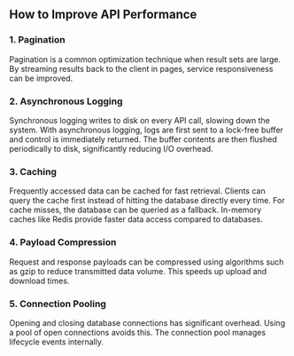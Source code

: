 ## How to Improve API Performance

### 1. Pagination

Pagination is a common optimization technique when result sets are large. By streaming results back to the client in pages, service responsiveness can be improved.

### 2. Asynchronous Logging

Synchronous logging writes to disk on every API call, slowing down the system. With asynchronous logging, logs are first sent to a lock-free buffer and control is immediately returned. The buffer contents are then flushed periodically to disk, significantly reducing I/O overhead.

### 3. Caching

Frequently accessed data can be cached for fast retrieval. Clients can query the cache first instead of hitting the database directly every time. For cache misses, the database can be queried as a fallback. In-memory caches like Redis provide faster data access compared to databases.

### 4. Payload Compression

Request and response payloads can be compressed using algorithms such as gzip to reduce transmitted data volume. This speeds up upload and download times.

### 5. Connection Pooling

Opening and closing database connections has significant overhead. Using a pool of open connections avoids this. The connection pool manages lifecycle events internally.
